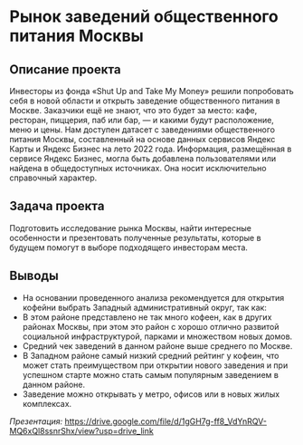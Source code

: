 # Рынок заведений общественного питания Москвы

## Описание проекта 
Инвесторы из фонда «Shut Up and Take My Money» решили попробовать себя в новой области и открыть заведение общественного питания в Москве. Заказчики ещё не знают, что это будет за место: кафе, ресторан, пиццерия, паб или бар, — и какими будут расположение, меню и цены.
Нам доступен датасет с заведениями общественного питания Москвы, составленный на основе данных сервисов Яндекс Карты и Яндекс Бизнес на лето 2022 года. Информация, размещённая в сервисе Яндекс Бизнес, могла быть добавлена пользователями или найдена в общедоступных источниках. Она носит исключительно справочный характер.

## Задача проекта 
Подготовить исследование рынка Москвы, найти интересные особенности и презентовать полученные результаты, которые в будущем помогут в выборе подходящего инвесторам места.

## Выводы 
- На основании проведенного анализа рекомендуется для открытия кофейни выбрать Западный административный округ, так как:
 - В этом районе представлено не так много кофеен, как в других районах Москвы, при этом это район с хорошо отлично развитой социальной инфраструктурой, парками и множеством новых домов. 
 - Средний чек заведений в данном районе выше среднего по Москве.
 - В Западном районе самый низкий средний рейтинг у кофеин, что может стать преимуществом при открытии нового заведения и при успешном старте можно стать самым популярным заведением в данном районе. 
 - Заведение можно открывать у метро, офисов или в новых жилых комплексах.

*Презентация:* <https://drive.google.com/file/d/1gGH7g-ff8_VdYnRQV-MQ6xQl8ssnrShx/view?usp=drive_link>
